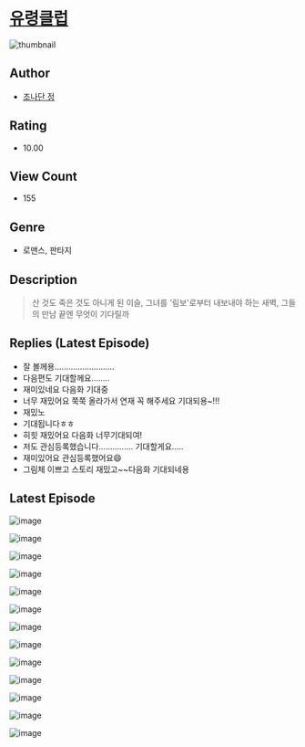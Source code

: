 # [유령클럽](https://comic.naver.com/bestChallenge/list?titleId=810049)
![thumbnail](https://image-comic.pstatic.net/user_contents_data/challenge_comic/2023/05/23/290628/upload_3545002936204671032_480x623.jpeg)

## Author
- [조나단 정](https://comic.naver.com/artistTitle?id=290628)

## Rating
- 10.00

## View Count
- 155

## Genre
- 로맨스, 판타지

## Description
> 산 것도 죽은 것도 아니게 된 이슬, 그녀를 '림보'로부터 내보내야 하는 새벽, 그들의 만남 끝엔 무엇이 기다릴까

## Replies (Latest Episode)
- 잘 볼께용..........................
- 다음편도 기대할께요........
- 재미있네요 다음화 기대중
- 너무 재밌어요 쭉쭉 올라가서 연재 꼭 해주세요 기대되용~!!!
- 재밌노
- 기대됩니다ㅎㅎ
- 히힛 재밌어요 다음화 너무기대되여!
- 저도 관심등록했습니다............... 기대할게요.....
- 재미있어요 관심등록했어요😄
- 그림체 이쁘고 스토리 재밌고~~다음화 기대되네용

## Latest Episode
![image](https://image-comic.pstatic.net/user_contents_data/challenge_comic/2023/05/23/290628/upload_7149525122936889912.jpeg)

![image](https://image-comic.pstatic.net/user_contents_data/challenge_comic/2023/05/23/290628/upload_4122592886969885281.jpeg)

![image](https://image-comic.pstatic.net/user_contents_data/challenge_comic/2023/05/23/290628/upload_3689118120002533171.jpeg)

![image](https://image-comic.pstatic.net/user_contents_data/challenge_comic/2023/05/23/290628/upload_3906651002264379748.jpeg)

![image](https://image-comic.pstatic.net/user_contents_data/challenge_comic/2023/05/23/290628/upload_7162192584401629794.jpeg)

![image](https://image-comic.pstatic.net/user_contents_data/challenge_comic/2023/05/23/290628/upload_4062587937495410231.jpeg)

![image](https://image-comic.pstatic.net/user_contents_data/challenge_comic/2023/05/23/290628/upload_3919031318543151922.jpeg)

![image](https://image-comic.pstatic.net/user_contents_data/challenge_comic/2023/05/23/290628/upload_7292231815223784545.jpeg)

![image](https://image-comic.pstatic.net/user_contents_data/challenge_comic/2023/05/23/290628/upload_7147549489550995814.jpeg)

![image](https://image-comic.pstatic.net/user_contents_data/challenge_comic/2023/05/23/290628/upload_7004611887119296054.jpeg)

![image](https://image-comic.pstatic.net/user_contents_data/challenge_comic/2023/05/23/290628/upload_3559310871655232866.jpeg)

![image](https://image-comic.pstatic.net/user_contents_data/challenge_comic/2023/05/23/290628/upload_7233456523532580710.jpeg)

![image](https://image-comic.pstatic.net/user_contents_data/challenge_comic/2023/05/23/290628/upload_7148120144779568229.jpeg)
